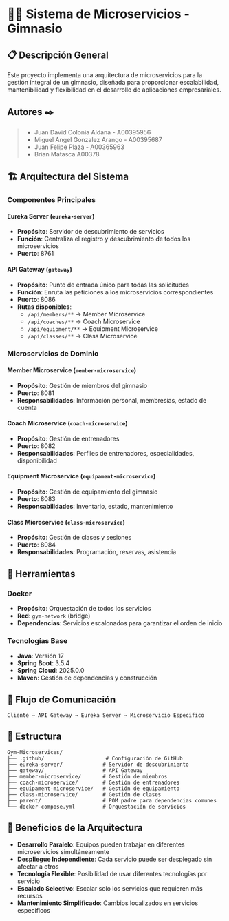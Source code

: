 # 🏋️‍♂️ Sistema de Microservicios - Gimnasio

## 📋 Descripción General

Este proyecto implementa una arquitectura de microservicios para la gestión integral de un gimnasio, diseñada para proporcionar escalabilidad, mantenibilidad y flexibilidad en el desarrollo de aplicaciones empresariales.

## Autores ✒️

> - Juan David Colonia Aldana - A00395956
> - Miguel Angel Gonzalez Arango - A00395687
> - Juan Felipe Plaza - A00365963
> - Brian Matasca A00378

## 🏗️ Arquitectura del Sistema

### Componentes Principales

#### **Eureka Server** (`eureka-server`)

- **Propósito**: Servidor de descubrimiento de servicios
- **Función**: Centraliza el registro y descubrimiento de todos los microservicios
- **Puerto**: 8761

#### **API Gateway** (`gateway`)

- **Propósito**: Punto de entrada único para todas las solicitudes
- **Función**: Enruta las peticiones a los microservicios correspondientes
- **Puerto**: 8086
- **Rutas disponibles**:
  - `/api/members/**` → Member Microservice
  - `/api/coaches/**` → Coach Microservice
  - `/api/equipment/**` → Equipment Microservice
  - `/api/classes/**` → Class Microservice

### Microservicios de Dominio

#### **Member Microservice** (`member-microservice`)

- **Propósito**: Gestión de miembros del gimnasio
- **Puerto**: 8081
- **Responsabilidades**: Información personal, membresías, estado de cuenta

#### **Coach Microservice** (`coach-microservice`)

- **Propósito**: Gestión de entrenadores
- **Puerto**: 8082
- **Responsabilidades**: Perfiles de entrenadores, especialidades, disponibilidad

#### **Equipment Microservice** (`equipament-microservice`)

- **Propósito**: Gestión de equipamiento del gimnasio
- **Puerto**: 8083
- **Responsabilidades**: Inventario, estado, mantenimiento

#### **Class Microservice** (`class-microservice`)

- **Propósito**: Gestión de clases y sesiones
- **Puerto**: 8084
- **Responsabilidades**: Programación, reservas, asistencia

## 🐳 Herramientas

### Docker

- **Propósito**: Orquestación de todos los servicios
- **Red**: `gym-network` (bridge)
- **Dependencias**: Servicios escalonados para garantizar el orden de inicio

### Tecnologías Base

- **Java**: Versión 17
- **Spring Boot**: 3.5.4
- **Spring Cloud**: 2025.0.0
- **Maven**: Gestión de dependencias y construcción

## 🔄 Flujo de Comunicación

```
Cliente → API Gateway → Eureka Server → Microservicio Específico
```

## 📁 Estructura

```
Gym-Microservices/
├── .github/                    # Configuración de GitHub
├── eureka-server/             # Servidor de descubrimiento
├── gateway/                   # API Gateway
├── member-microservice/       # Gestión de miembros
├── coach-microservice/        # Gestión de entrenadores
├── equipament-microservice/   # Gestión de equipamiento
├── class-microservice/        # Gestión de clases
├── parent/                    # POM padre para dependencias comunes
└── docker-compose.yml         # Orquestación de servicios
```

## 🚀 Beneficios de la Arquitectura

- **Desarrollo Paralelo**: Equipos pueden trabajar en diferentes microservicios simultáneamente
- **Despliegue Independiente**: Cada servicio puede ser desplegado sin afectar a otros
- **Tecnología Flexible**: Posibilidad de usar diferentes tecnologías por servicio
- **Escalado Selectivo**: Escalar solo los servicios que requieren más recursos
- **Mantenimiento Simplificado**: Cambios localizados en servicios específicos

